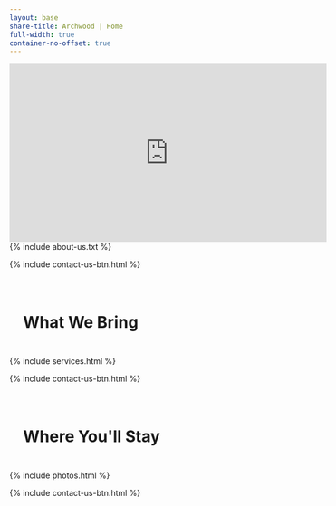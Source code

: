 ```yaml
---
layout: base
share-title: Archwood | Home
full-width: true
container-no-offset: true
---
```


<div class="videoWrapper">
    <iframe
      width="560" height="315"
      src="https://www.youtube.com/embed/5BWrpuD0R68?si=4CHjFL807_tVc8pu&amp;autoplay=1;controls=0;mute=1"
      title="" frameborder="0" 
      allow="accelerometer; autoplay; encrypted-media; gyroscope; picture-in-picture" allowfullscreen></iframe>
</div>


<div class="container-lg">
<div class="col-lg-10 offset-lg-1" markdown="1">
{% include about-us.txt %} 
</div>
</div>


{% include contact-us-btn.html %}


<div style="padding: 1.5rem">
    <div class="container-header" style="background: url('https://website-archwood-assited-living-img.s3.us-west-2.amazonaws.com/stock/nurse-help.jpg') center/cover no-repeat;">
        <div class="container-header-overlay"></div>
        <h1>What We Bring</h1>
    </div>
</div>


<div class="container-lg">
    {% include services.html %}
</div>


{% include contact-us-btn.html %}


<div style="padding: 1.5rem">
    <div class="container-header" style="background: url('https://website-archwood-assited-living-img.s3.us-west-2.amazonaws.com/stock/home.jpg') center/cover no-repeat;">
        <div class="container-header-overlay"></div>
        <h1>Where You'll Stay</h1>
    </div>
</div>


<div class="container-lg">
    {% include photos.html %}
</div>


{% include contact-us-btn.html %}
